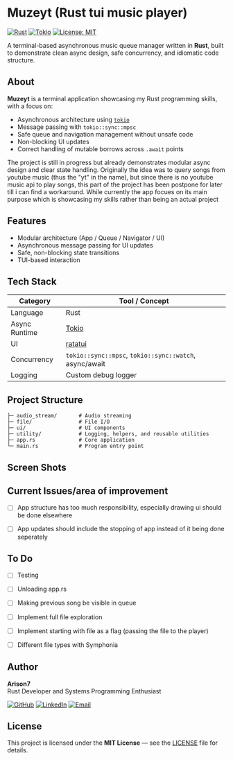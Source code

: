 # Muzeyt (Rust tui music player)
[![Rust](https://img.shields.io/badge/Rust-stable-orange.svg)](https://www.rust-lang.org) 
[![Tokio](https://img.shields.io/badge/tokio-async-blue.svg)](https://tokio.rs)
[![License: MIT](https://img.shields.io/badge/License-MIT-green.svg)](LICENSE)

A terminal-based asynchronous music queue manager written in **Rust**, built to demonstrate clean async design, safe concurrency, and idiomatic code structure.


## About 

**Muzeyt** is a terminal application showcasing my Rust  programming skills, with a focus on:

- Asynchronous architecture using [`tokio`](https://tokio.rs)
- Message passing with `tokio::sync::mpsc`
- Safe queue and navigation management without unsafe code
- Non-blocking UI updates
- Correct handling of mutable borrows across `.await` points

The project is still in progress but already demonstrates modular async design and clear state handling. 
Originally the idea was to query songs from youtube music (thus the "yt" in the name), but since there is no
youtube music api to play songs, this part of the project has been postpone for later till i can find a workaround. 
While currently the app focues on its main purpose which is showcasing my skills rather than being an actual project



## Features

- Modular architecture (App / Queue / Navigator / UI)
- Asynchronous message passing for UI updates
- Safe, non-blocking state transitions
- TUI-based interaction



## Tech Stack

| Category | Tool / Concept |
|-----------|----------------|
| Language | Rust |
| Async Runtime | [Tokio](https://tokio.rs) |
| UI | [ratatui](https://github.com/ratatui-org/ratatui)  |
| Concurrency | `tokio::sync::mpsc`, `tokio::sync::watch`, async/await |
| Logging | Custom debug logger |


## Project Structure
```
├─ audio_stream/       # Audio streaming
├─ file/               # File I/O
├─ ui/                 # UI components
├─ utility/            # Logging, helpers, and reusable utilities
├─ app.rs              # Core application
└─ main.rs             # Program entry point
```




## Screen Shots





## Current Issues/area of improvement 
- [ ] App structure has too much responsibility, especially drawing ui should be done elsewhere
- [ ] App updates should include the stopping of app instead of it being done seperately


## To Do
- [ ] Testing
- [ ] Unloading app.rs 
- [ ] Making previous song be visible in queue
- [ ] Implement full file exploration
- [ ] Implement starting with file as a flag (passing the file to the player)
- [ ] Different file types with Symphonia


## Author

**Arison7**  
Rust Developer and Systems Programming Enthusiast  

[![GitHub](https://img.shields.io/badge/GitHub-181717?logo=github&logoColor=white)](https://github.com/Arison7)
[![LinkedIn](https://img.shields.io/badge/LinkedIn-0A66C2?logo=linkedin&logoColor=white)]([https://linkedin.com/in/arison7](https://www.linkedin.com/in/%C5%82ukasz-krysmalski-13a9a721a/))
[![Email](https://img.shields.io/badge/Email-lucaskrysmalski@gmail.com-D14836?logo=gmail&logoColor=white)](mailto:lucaskrysmalski@gmail.com)



## License

This project is licensed under the **MIT License** — see the [LICENSE]([LICENSE](https://mit-license.org/)) file for details.

 
